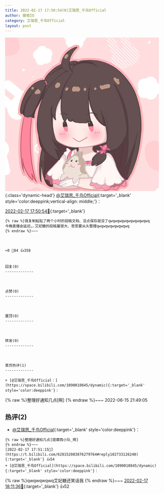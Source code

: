 ```yaml
---
title: 2022-02-17 17:50:54(0)艾瑞思_千鸟Official
author: 御坂IO
category: 艾瑞思_千鸟Official
layout: post
---
```


![img](/images/7e08840c56f251de28bdf766b647bd5fe9a5d50a.jpg){:class='dynamic-head'}
[@艾瑞思_千鸟Official](https://space.bilibili.com/1090010845/dynamic){:target='_blank' style='color:deeppink;vertical-align: middle;'}：

[2022-02-17 17:50:54🔗](https://t.bilibili.com/628152083876279764){:target='_blank'}

~~~
{% raw %}我复制粘贴了两个小时的投稿文档、没点保存就没了qwqwqwqwqwqwqwqwqwq
今晚直播会延迟….艾妃糖的投稿量很大、思思要从头整理qwqwqwqwqwqwqwq
{% endraw %}~~~



↪️0 💬84 👍358


回复(0)
-------------



点赞(0)
-------------



置顶(0)
-------------



转发(0)
-------------



首页热评(1)
-------------

+ [@艾瑞思_千鸟Official：](https://space.bilibili.com/1090010845/dynamic){:target='_blank' style='color:deeppink'}：
~~~
{% raw %}整理好通知几点[啊]
{% endraw %}~~~
2022-06-15 21:49:05


热评(2)
-------------

+ [@艾瑞思_千鸟Official](https://space.bilibili.com/1090010845/dynamic){:target='_blank' style='color:deeppink'}：
~~~
{% raw %}整理好通知几点[提摩西小队_啊]
{% endraw %}~~~
[2022-02-17 17:51:15🔗](https://t.bilibili.com/628152083876279764#reply102733126240){:target='_blank'} 👍54
+ [@艾瑞思_千鸟Official](https://space.bilibili.com/1090010845/dynamic){:target='_blank' style='color:deeppink'}：
~~~
{% raw %}qwqwqwqwq艾妃糖还笑话我
{% endraw %}~~~
[2022-02-17 18:11:36🔗](https://t.bilibili.com/628152083876279764#reply102735258880){:target='_blank'} 👍52


